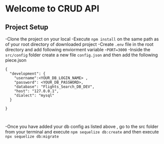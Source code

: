 # Welcome to CRUD API 

## Project Setup
-Clone the project on your local 
-Execute `npm install` on the same path as of your root directory of downloaded project
-Create `.env` file in the root directory and add following enviorment variable
    -`PORT=3000`
-Inside the `src/config` folder create a new file `config.json` and then add the following piece.json

```
{
  "development": {
    "username":<YOUR_DB_LOGIN_NAME> ,
    "password": <YOUR_DB_PASSWORD>,
    "database": "Flights_Search_DB_DEV",
    "host": "127.0.0.1",
    "dialect": "mysql"
  }
  
}

 
```
-Once you have added your db config as listed above , go to the src folder from your terminal and execute `npm sequelize db:create`
and then execute 
`npx sequelize db:migrate`
